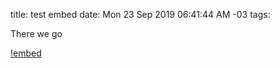 title: test embed
date: Mon 23 Sep 2019 06:41:44 AM -03
tags: 

There we go

[!embed](https://en.wikipedia.org/wiki/Ogun)
